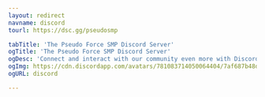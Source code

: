 ```yaml
---
layout: redirect
navname: discord
tourl: https://dsc.gg/pseudosmp

tabTitle: 'The Pseudo Force SMP Discord Server'
ogTitle: 'The Pseudo Force SMP Discord Server'
ogDesc: 'Connect and interact with our community even more with Discord!'
ogImg: https://cdn.discordapp.com/avatars/781083714050064404/7af687b48dcff8f6a830d87060b1acc5.png
ogURL: discord

---
```

